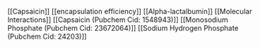 [[Capsaicin]]
[[encapsulation efficiency]]
[[Alpha-lactalbumin]]
[[Molecular Interactions]]
[[Capsaicin (Pubchem Cid: 1548943)]]
[[Monosodium Phosphate (Pubchem Cid: 23672064)]]
[[Sodium Hydrogen Phosphate (Pubchem Cid: 24203)]]
